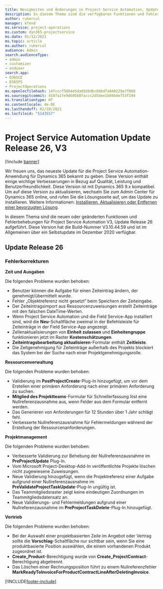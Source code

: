 ```yaml
---
title: Neuigkeiten und Änderungen in Project Service Automation, Update Release 26, V3
description: In diesem Thema sind die verfügbaren Funktionen und Fehlerbehebungen für Project Service Automation Update Release 26, V3 aufgeführt.
author: ruhercul
manager: kfend
ms.service: project-operations
ms.custom: dyn365-projectservice
ms.date: 01/12/2021
ms.topic: article
ms.author: ruhercul
audience: Admin
search.audienceType:
- admin
- customizer
- enduser
search.app:
- D365CE
- D365PS
- ProjectOperations
ms.openlocfilehash: 14fcccf5804e5da0926dbc69bdfa040229a7f068
ms.sourcegitcommit: 418fa1fe9d605b8faccc2d5dee1b04b4e753f194
ms.translationtype: HT
ms.contentlocale: de-DE
ms.lasthandoff: 02/10/2021
ms.locfileid: "5143557"
---
```

# <a name="project-service-automation-update-release-26-v3"></a>Project Service Automation Update Release 26, V3

[!include [banner](../includes/psa-now-project-operations.md)]

Wir freuen uns, das neueste Update für die Project Service Automation-Anwendung für Dynamics 365 bekannt zu geben. Diese Version enthält einige wichtige Verbesserungen in Bezug auf Qualität, Leistung und Benutzerfreundlichkeit. Diese Version ist mit Dynamics 365 9.x kompatibel. Um auf diese Version zu aktualisieren, wechseln Sie zum Admin Center für Dynamics 365 online, und rufen Sie die Lösungsseite auf, um das Update zu installieren. Weitere Informationen: [Installieren, Aktualisieren oder Entfernen einer bevorzugten Lösung](https://docs.microsoft.com/power-platform/admin/install-remove-preferred-solution).

In diesem Thema sind die neuen oder geänderten Funktionen und Fehlerbehebungen für Project Service Automation V3, Update Release 26 aufgeführt. Diese Version hat die Build-Nummer V3.10.44.59 und ist im Allgemeinen über ein Selbstupdate im Dezember 2020 verfügbar.

## <a name="update-release-26"></a>Update Release 26

### <a name="bug-fixes"></a>Fehlerkorrekturen

**Zeit und Ausgaben**

Die folgenden Probleme wurden behoben:

- Benutzer können die Aufgabe für einen Zeiteintrag ändern, der genehmigt/übermittelt wurde.
- Fehler „Objektreferenz nicht gesetzt“ beim Speichern der Zeiteingabe.
- Der Zeiteintragsimport aus Ressourcenzuweisungen erstellt Zeiteinträge mit den falschen DateTime-Werten.
- Wenn Project Service Automation und die Field Service-App installiert sind, wird die **Neu**-Schaltfläche zweimal in der Befehlsleiste für Zeiteinträge in der Field Service-App angezeigt.
- Zellenaktualisierungen von **Einheit zulassen** und **Einheitengruppe** funktionieren jetzt im Raster **Kostenschätzungen**.
- **Zeiteintragsbearbeitung aktualisieren**-Formular enthält **Zeitleiste**.
- Die Zeitgenehmigung für Zeiteinträge außerhalb des Projekts blockiert das System bei der Suche nach einer Projektgenehmigungsrolle.

**Ressourcenverwaltung**

Die folgenden Probleme wurden behoben:

- Validierung im **PostProjectCreate**-Plug-In hinzugefügt, um vor dem Erstellen einer primären Anforderung nach einer primären Anforderung zu suchen.
- **Mitglied des Projektteams**-Formular für Schnellerfassung löst eine Nullreferenzausnahme aus, wenn Felder aus dem Formular entfernt werden.
- Das Generieren von Anforderungen für 12 Stunden über 1 Jahr schlägt fehl.
- Verbesserte Nullreferenzausnahme für Fehlermeldungen während der Erstellung der Ressourcenanforderungen.

**Projektmanagement**

Die folgenden Probleme wurden behoben:

- Verbesserte Validierung zur Behebung der Nullreferenzausnahme im **PreProjectUpdate** Plug-In.
- Vom Microsoft Project-Desktop-Add-In veröffentlichte Projekte löschen nicht zugewiesene Zuweisungen.
- Neue Validierung hinzugefügt, wenn die Projektreferenz einer Aufgabe aufgrund einer Nullreferenzausnahme im **PreValidateProjectTaskUpdate**-Plug-In ungültig ist.
- Das Teammitgliedsraster zeigt keine eindeutigen Zuordnungen im Teammitgliedsdatensatz an.
- Neue Validierungs- und Fehlermeldungen aufgrund einer Nullreferenzausnahme im **PreProjectTaskDelete**-Plug-In hinzugefügt.

**Vertrieb**

Die folgenden Probleme wurden behoben:

- Bei der Auswahl einer projektbasierten Zeile im Angebot oder Vertrag sollte die **Vorschlag**-Schaltfläche nur sichtbar sein, wenn Sie eine produktbasierte Position auswählen, die einem vorhandenen Produkt zugeordnet ist.
- **Create_Product**-Berechtigung wurde von **Create_ProjectContract**-Berechtigung abgetrennt.
- Das Löschen einer Rechnungsposition führt zu einem Nullreferenzfehler **MarkReadyToInvoiceForProductContractLineAfterDeletingInvoice**.


[!INCLUDE[footer-include](../includes/footer-banner.md)]